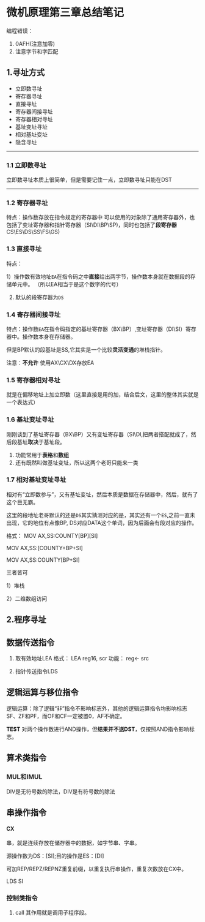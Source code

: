 # 微机原理第三章总结笔记

编程错误：
1. 0AFH(注意加零)
2. 注意字节和字匹配
## 1.寻址方式

- 立即数寻址
- 寄存器寻址
- 直接寻址
- 寄存器间接寻址
- 寄存器相对寻址
- 基址变址寻址
- 相对基址变址
- 隐含寻址


---
### 1.1 立即数寻址
立即数寻址本质上很简单，但是需要记住一点，立即数寻址只能在DST

---

### 1.2 寄存器寻址
特点：操作数存放在指令规定的寄存器中
可以使用的对象除了通用寄存器外，也包括了变址寄存器和指针寄存器（SI\DI\BP\SP)，同时也包括了**段寄存器**CS\ES\DS\SS\FS\GS)

### 1.3 直接寻址

特点：

1）操作数有效地址`EA`在指令码之中**直接**给出两字节，操作数本身就在数据段的存储单元中。
（所以EA相当于是这个数字的代号）

2) 默认的段寄存器为`DS`

### 1.4 寄存器间接寻址

特点：操作数`EA`在指令码指定的基址寄存器（BX\BP）,变址寄存器（DI\SI）寄存器中。操作数本身在存储器。

但是BP默认的段基址是SS,它其实是一个比较**灵活变通**的堆栈指针。

注意：**不允许** 使用AX\CX\DX存放EA

### 1.5 寄存器相对寻址

就是在偏移地址上加立即数（这里直接是用的加，结合后文，这里的整体其实就是一个表达式）

### 1.6 基址变址寻址

刚刚谈到了基址寄存器（BX\BP）又有变址寄存器（SI\DI,把两者搭配就成了，然后段基址**取决**于基址段。

1. 功能常用于**表格**和**数组**
2. 还有既然叫做基址变址，所以这两个老哥只能来一类


### 1.7 相对基址变址寻址

相对有“立即数参与”，又有基址变址，然后本质是数据在存储器中，然后，就有了这个巨无霸。

这里的段地址老哥默认的还是`DS`其实猜测对应的是，其实还有一个`ES`,之前一直未出现，它的地位有点像BP, DS对应DATA这个单词，因为后面会有段对应的操作。

格式： MOV AX,SS:COUNTY[BP][SI]

MOV AX,SS:[COUNTY+BP+SI]

MOV AX,SS:COUNTY[BP+SI]



三者皆可

1）堆栈

2）二维数组访问






## 2.程序寻址



## 数据传送指令
1. 取有效地址LEA
格式： LEA reg16, scr
功能： reg<- src

2. 指针传送指令LDS

## 逻辑运算与移位指令

逻辑运算：除了逻辑“非”指令不影响标志外，其他的逻辑运算指令均影响标志SF、ZF和PF，而OF和CF一定被置0，AF不确定。

**TEST** 对两个操作数进行AND操作，但**结果并不送DST**，仅按照AND指令影响标志。



## 算术类指令

### MUL和IMUL

DIV是无符号数的除法，DIV是有符号数的除法

## 串操作指令

#### CX

串，就是连续存放在储存器中的数据，如字节串、字串。

源操作数为DS：[SI];目的操作是ES：[DI]

可加REP/REPZ/REPNZ重复前缀，以重复执行串操作，重复次数放在CX中。

LDS SI





### 控制类指令

1. call
其作用就是调用子程序段。


